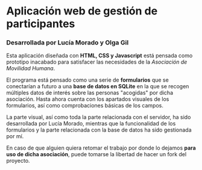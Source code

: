 # Aplicación web de gestión de participantes
### Desarrollada por Lucía Morado y Olga Gil

Esta aplicación diseñada con **HTML, CSS y Javascript** está pensada como prototipo inacabado para satisfacer las necesidades de la *Asociación de Movilidad Humana*.

El programa está pensado como una serie de **formularios** que se conectarían a futuro a una **base de datos en SQLite** en la que se recogen múltiples datos de interés sobre las personas "acogidas" por dicha asociación. Hasta ahora cuenta con los apartados visuales de los formularios, así como comprobaciones básicas de los campos.

La parte visual, así como toda la parte relacionada con el servidor, ha sido desarrollada por Lucía Morado, mientras que la funcionalidad de los formularios y la parte relacionada con la base de datos ha sido gestionada por mí.

En caso de que alguien quiera retomar el trabajo por donde lo dejamos **para uso de dicha asociación**, puede tomarse la libertad de hacer un fork del proyecto.
